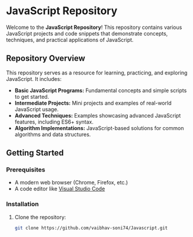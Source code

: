 # JavaScript  Repository

Welcome to the **JavaScript  Repository**! This repository contains various JavaScript projects and code snippets that demonstrate concepts, techniques, and practical applications of JavaScript.

## Repository Overview

This repository serves as a resource for learning, practicing, and exploring JavaScript. It includes:

- **Basic JavaScript Programs:** Fundamental concepts and simple scripts to get started.
- **Intermediate Projects:** Mini projects and examples of real-world JavaScript usage.
- **Advanced Techniques:** Examples showcasing advanced JavaScript features, including ES6+ syntax.
- **Algorithm Implementations:** JavaScript-based solutions for common algorithms and data structures.

## Getting Started

### Prerequisites

- A modern web browser (Chrome, Firefox, etc.)
- A code editor like [Visual Studio Code](https://code.visualstudio.com/)

### Installation

1. Clone the repository:
   ```bash
   git clone https://github.com/vaibhav-soni74/Javascript.git
